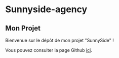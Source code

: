 # Sunnyside-agency
## Mon Projet

Bienvenue sur le dépôt de mon projet "SunnySide" !

Vous pouvez consulter la page Github [ici](https://github.com/Druart-Stacy).
